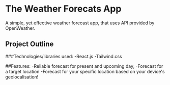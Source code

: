 # The Weather Forecats App

A simple, yet effective weather forecast app, that uses API provided by OpenWeather.

## Project Outline

###Technologies/libraries used:
-React.js
-Tailwind.css

##Features:
-Reliable forecast for present and upcoming day,
-Forecast for a target location
-Forecast for your specific location based on your device's geolocalisation!
